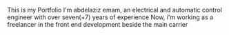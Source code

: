This is my Portfolio 
I'm abdelaziz emam, an electrical and automatic control engineer with over seven(+7) years of experience 
Now, i'm working as a freelancer in the front end development beside the main carrier 
